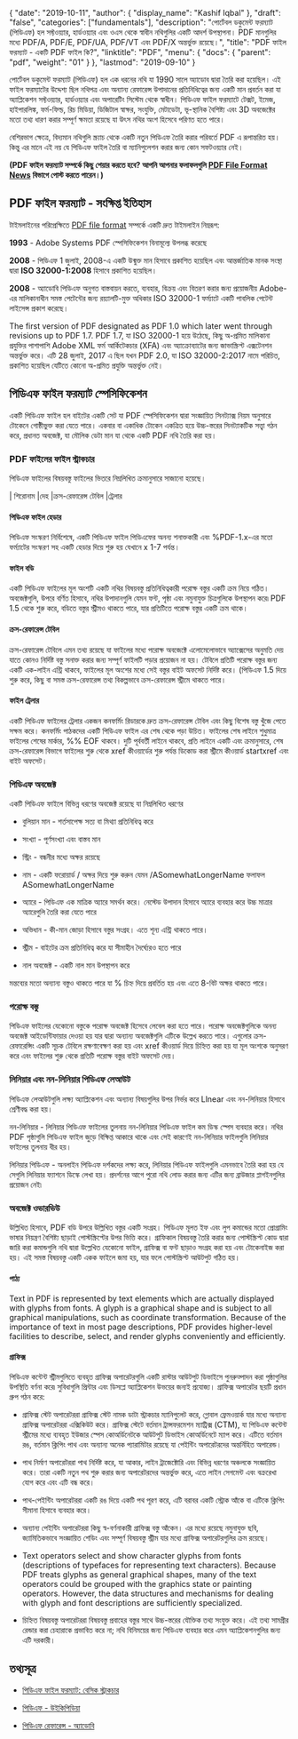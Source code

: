 {
  "date": "2019-10-11",
  "author": {
    "display_name": "Kashif Iqbal"
  },
  "draft": "false",
  "categories": ["fundamentals"],
  "description": "পোর্টেবল ডকুমেন্ট ফরম্যাট (পিডিএফ) হল সফ্টওয়্যার, হার্ডওয়্যার এবং ওএস থেকে স্বাধীন নথিগুলির একটি আদর্শ উপস্থাপনা। PDF মানগুলির মধ্যে PDF/A, PDF/E, PDF/UA, PDF/VT এবং PDF/X অন্তর্ভুক্ত রয়েছে।",
  "title": "PDF ফাইল ফরম্যাট - একটি PDF ফাইল কি?",
  "linktitle": "PDF",
  "menu": {
    "docs": {
      "parent": "pdf",
      "weight": "01"
    }
  },
  "lastmod": "2019-09-10"
}


পোর্টেবল ডকুমেন্ট ফরম্যাট (পিডিএফ) হল এক ধরনের নথি যা 1990 সালে অ্যাডোব দ্বারা তৈরি করা হয়েছিল। এই ফাইল ফরম্যাটের উদ্দেশ্য ছিল নথিপত্র এবং অন্যান্য রেফারেন্স উপাদানের প্রতিনিধিত্বের জন্য একটি মান প্রবর্তন করা যা অ্যাপ্লিকেশন সফ্টওয়্যার, হার্ডওয়্যার এবং অপারেটিং সিস্টেম থেকে স্বাধীন। পিডিএফ ফাইল ফরম্যাটে টেক্সট, ইমেজ, হাইপারলিঙ্ক, ফর্ম-ফিল্ড, রিচ মিডিয়া, ডিজিটাল স্বাক্ষর, সংযুক্তি, মেটাডেটা, ভূ-স্থানিক বৈশিষ্ট্য এবং 3D অবজেক্টের মতো তথ্য ধারণ করার সম্পূর্ণ ক্ষমতা রয়েছে যা উৎস নথির অংশ হিসেবে পরিণত হতে পারে।

বেশিরভাগ ক্ষেত্রে, বিদ্যমান নথিগুলি স্ক্র্যাচ থেকে একটি নতুন পিডিএফ তৈরি করার পরিবর্তে PDF এ রূপান্তরিত হয়। কিন্তু এর মানে এই নয় যে পিডিএফ ফাইল তৈরি বা ম্যানিপুলেশন করার জন্য কোন সফটওয়্যার নেই।

**(PDF ফাইল ফরম্যাট সম্পর্কে কিছু শেয়ার করতে হবে? আপনি আপনার ফলাফলগুলি [PDF File Format News](https://news.fileformat.com/t/PDF) বিভাগে পোস্ট করতে পারেন।)**

## PDF ফাইল ফরম্যাট - সংক্ষিপ্ত ইতিহাস

টাইমলাইনের পরিপ্রেক্ষিতে [PDF file format](https://products.fileformat.com/pdf/) সম্পর্কে একটি দ্রুত টাইমলাইন নিম্নরূপ:

**1993** - Adobe Systems PDF স্পেসিফিকেশন বিনামূল্যে উপলব্ধ করেছে

**2008** - পিডিএফ 1 জুলাই, 2008-এ একটি উন্মুক্ত মান হিসাবে প্রকাশিত হয়েছিল এবং আন্তর্জাতিক মানক সংস্থা দ্বারা **ISO 32000-1:2008** হিসাবে প্রকাশিত হয়েছিল।

**2008** - অ্যাডোবি পিডিএফ অনুগত বাস্তবায়ন করতে, ব্যবহার, বিক্রয় এবং বিতরণ করার জন্য প্রয়োজনীয় Adobe-এর মালিকানাধীন সমস্ত পেটেন্টের জন্য রয়্যালটি-মুক্ত অধিকার ISO 32000-1 ফর্ম্যাটে একটি পাবলিক পেটেন্ট লাইসেন্স প্রকাশ করেছে।

The first version of PDF designated as PDF 1.0 which later went through revisions up to PDF 1.7. PDF 1.7, যা ISO 32000-1 হয়ে উঠেছে, কিছু অ-প্রমিত মালিকানা প্রযুক্তির পাশাপাশি Adobe XML ফর্ম আর্কিটেকচার (XFA) এবং অ্যাক্রোব্যাটের জন্য জাভাস্ক্রিপ্ট এক্সটেনশন অন্তর্ভুক্ত করে। এটি 28 জুলাই, 2017 এ ছিল যখন PDF 2.0, যা ISO 32000-2:2017 নামে পরিচিত, প্রকাশিত হয়েছিল যেটিতে কোনো অ-প্রমিত প্রযুক্তি অন্তর্ভুক্ত নেই।

## পিডিএফ ফাইল ফরম্যাট স্পেসিফিকেশন

একটি পিডিএফ ফাইল হল বাইটের একটি সেট যা PDF স্পেসিফিকেশন দ্বারা সংজ্ঞায়িত সিনট্যাক্স নিয়ম অনুসারে টোকেনে গোষ্ঠীভুক্ত করা যেতে পারে। একবার বা একাধিক টোকেন একত্রিত হয়ে উচ্চ-স্তরের সিনট্যাকটিক সত্ত্বা গঠন করে, প্রধানত অবজেক্ট, যা মৌলিক ডেটা মান যা থেকে একটি PDF নথি তৈরি করা হয়।

### PDF ফাইলের ফাইল স্ট্রাকচার

পিডিএফ ফাইলের বিষয়বস্তু ফাইলের ভিতরে নিম্নলিখিত ক্রমানুসারে সাজানো হয়েছে।

| শিরোনাম
|দেহ
|ক্রস-রেফারেন্স টেবিল
|ট্রেলার

#### পিডিএফ ফাইল হেডার ####

পিডিএফ সংস্করণ নির্বিশেষে, একটি পিডিএফ ফাইল পিডিএফের অনন্য শনাক্তকারী এবং %PDF-1.x-এর মতো ফর্ম্যাটের সংস্করণ সহ একটি হেডার দিয়ে শুরু হয় যেখানে x 1-7 পর্যন্ত।

#### ফাইল বডি ####

একটি পিডিএফ ফাইলের মূল অংশটি একটি নথির বিষয়বস্তু প্রতিনিধিত্বকারী পরোক্ষ বস্তুর একটি ক্রম নিয়ে গঠিত। অবজেক্টগুলি, উপরে বর্ণিত হিসাবে, নথির উপাদানগুলি যেমন ফন্ট, পৃষ্ঠা এবং নমুনাযুক্ত চিত্রগুলিকে উপস্থাপন করে৷ PDF 1.5 থেকে শুরু করে, বডিতে বস্তুর স্ট্রীমও থাকতে পারে, যার প্রতিটিতে পরোক্ষ বস্তুর একটি ক্রম থাকে।

#### ক্রস-রেফারেন্স টেবিল ####

ক্রস-রেফারেন্স টেবিলে এমন তথ্য রয়েছে যা ফাইলের মধ্যে পরোক্ষ অবজেক্টে এলোমেলোভাবে অ্যাক্সেসের অনুমতি দেয় যাতে কোনও নির্দিষ্ট বস্তু সনাক্ত করার জন্য সম্পূর্ণ ফাইলটি পড়ার প্রয়োজন না হয়। টেবিলে প্রতিটি পরোক্ষ বস্তুর জন্য একটি এক-লাইন এন্ট্রি থাকবে, ফাইলের মূল অংশের মধ্যে সেই বস্তুর বাইট অফসেট নির্দিষ্ট করে। (পিডিএফ 1.5 দিয়ে শুরু করে, কিছু বা সমস্ত ক্রস-রেফারেন্স তথ্য বিকল্পভাবে ক্রস-রেফারেন্স স্ট্রীমে থাকতে পারে।

#### ফাইল ট্রেলার ####

একটি পিডিএফ ফাইলের ট্রেলার একজন কনফর্মিং রিডারকে দ্রুত ক্রস-রেফারেন্স টেবিল এবং কিছু বিশেষ বস্তু খুঁজে পেতে সক্ষম করে। কনফর্মিং পাঠকদের একটি পিডিএফ ফাইল এর শেষ থেকে পড়া উচিত। ফাইলের শেষ লাইনে শুধুমাত্র ফাইলের শেষের মার্কার, %% EOF থাকবে। দুটি পূর্ববর্তী লাইনে থাকবে, প্রতি লাইনে একটি এবং ক্রমানুসারে, শেষ ক্রস-রেফারেন্স বিভাগে ফাইলের শুরু থেকে xref কীওয়ার্ডের শুরু পর্যন্ত ডিকোড করা স্ট্রীমে কীওয়ার্ড startxref এবং বাইট অফসেট।

### পিডিএফ অবজেক্ট ###

একটি পিডিএফ ফাইলে বিভিন্ন ধরণের অবজেক্ট রয়েছে যা নিম্নলিখিত ধরণের

* বুলিয়ান মান - শর্তসাপেক্ষ সত্য বা মিথ্যা প্রতিনিধিত্ব করে

* সংখ্যা - পূর্ণসংখ্যা এবং বাস্তব মান

* স্ট্রিং - বন্ধনীর মধ্যে অক্ষর রয়েছে

* নাম - একটি ফরোয়ার্ড / অক্ষর দিয়ে শুরু করুন যেমন /ASomewhatLongerName ফলাফল ASomewhatLongerName

* অ্যারে - পিডিএফ এক মাত্রিক অ্যারে সমর্থন করে। নেস্টেড উপাদান হিসাবে অ্যারে ব্যবহার করে উচ্চ মাত্রার অ্যারেগুলি তৈরি করা যেতে পারে

* অভিধান - কী-মান জোড়া হিসাবে বস্তুর সংগ্রহ। এতে শূন্য এন্ট্রি থাকতে পারে।

* স্ট্রীম - বাইটের ক্রম প্রতিনিধিত্ব করে যা সীমাহীন দৈর্ঘ্যেরও হতে পারে

* নাল অবজেক্ট - একটি নাল মান উপস্থাপন করে


মন্তব্যের মতো অন্যান্য বস্তুও থাকতে পারে যা % চিহ্ন দিয়ে প্রবর্তিত হয় এবং এতে 8-বিট অক্ষর থাকতে পারে।

### পরোক্ষ বস্তু ###

পিডিএফ ফাইলের যেকোনো বস্তুকে পরোক্ষ অবজেক্ট হিসেবে লেবেল করা হতে পারে। পরোক্ষ অবজেক্টগুলিকে অনন্য অবজেক্ট আইডেন্টিফায়ার দেওয়া হয় যার দ্বারা অন্যান্য অবজেক্টগুলি এটিকে উল্লেখ করতে পারে। এগুলোর ক্রস-রেফারেন্সিং একটি সূচক টেবিলে রক্ষণাবেক্ষণ করা হয় এবং xref কীওয়ার্ড দিয়ে চিহ্নিত করা হয় যা মূল অংশকে অনুসরণ করে এবং ফাইলের শুরু থেকে প্রতিটি পরোক্ষ বস্তুর বাইট অফসেট দেয়।

### লিনিয়ার এবং নন-লিনিয়ার পিডিএফ লেআউট ###

পিডিএফ লেআউটগুলি লক্ষ্য অ্যাপ্লিকেশন এবং অন্যান্য বিষয়গুলির উপর নির্ভর করে Llnear এবং নন-লিনিয়ার হিসাবে শ্রেণীবদ্ধ করা হয়।

নন-লিনিয়ার - লিনিয়ার পিডিএফ ফাইলের তুলনায় নন-লিনিয়ার পিডিএফ ফাইল কম ডিস্ক স্পেস ব্যবহার করে। নথির PDF পৃষ্ঠাগুলি পিডিএফ ফাইল জুড়ে বিক্ষিপ্ত আকারে থাকে এবং সেই কারণেই নন-লিনিয়ার ফাইলগুলি লিনিয়ার ফাইলের তুলনায় ধীর হয়।

লিনিয়ার পিডিএফ - অনলাইন পিডিএফ দর্শকদের লক্ষ্য করে, লিনিয়ার পিডিএফ ফাইলগুলি এমনভাবে তৈরি করা হয় যে সেগুলি লিনিয়ার ফ্যাশনে ডিস্কে লেখা হয়। প্রদর্শনের আগে পুরো নথি লোড করার জন্য এটির জন্য ব্রাউজার প্লাগইনগুলির প্রয়োজন নেই৷

### অবজেক্ট ওভারভিউ ###

উল্লিখিত হিসাবে, PDF বডি উপরে উল্লিখিত বস্তুর একটি সংগ্রহ। পিডিএফ মূলত ইফ এবং লুপ কমান্ডের মতো প্রোগ্রামিং ভাষার নিয়ন্ত্রণ বৈশিষ্ট্য ছাড়াই পোস্টস্ক্রিপ্টের উপর ভিত্তি করে। গ্রাফিকাল বিষয়বস্তু তৈরি করার জন্য পোস্টস্ক্রিপ্ট কোড দ্বারা জারি করা কমান্ডগুলি নথি দ্বারা উল্লেখিত যেকোনো ফাইল, গ্রাফিক্স বা ফন্ট ছাড়াও সংগ্রহ করা হয় এবং টোকেনাইজ করা হয়। এই সমস্ত বিষয়বস্তু একটি একক ফাইলে জমা হয়, যার ফলে পোস্টস্ক্রিপ্ট আউটপুট গঠিত হয়।

#### পাঠ্য ####

Text in PDF is represented by text elements which are actually displayed with glyphs from fonts.   A  glyph  is  a  graphical  shape  and  is  subject  to  all  graphical  manipulations,  such  as  coordinate transformation. Because of the importance of text in most page descriptions, PDF provides higher-level facilities to describe, select, and render glyphs conveniently and efficiently.

#### গ্রাফিক্স ####

পিডিএফ কন্টেন্ট স্ট্রীমগুলিতে ব্যবহৃত গ্রাফিক্স অপারেটরগুলি একটি রাস্টার আউটপুট ডিভাইসে পুনরুত্পাদন করা পৃষ্ঠাগুলির উপস্থিতি বর্ণনা করে৷ সুবিধাগুলি প্রিন্টার এবং ডিসপ্লে অ্যাপ্লিকেশন উভয়ের জন্যই প্রযোজ্য। গ্রাফিক্স অপারেটর ছয়টি প্রধান গ্রুপ গঠন করে:

* গ্রাফিক্স স্টেট অপারেটররা গ্রাফিক্স স্টেট নামক ডাটা স্ট্রাকচার ম্যানিপুলেট করে, গ্লোবাল ফ্রেমওয়ার্ক যার মধ্যে অন্যান্য গ্রাফিক্স অপারেটররা এক্সিকিউট করে। গ্রাফিক্স স্টেটে বর্তমান ট্রান্সফরমেশন ম্যাট্রিক্স (CTM), যা পিডিএফ কন্টেন্ট স্ট্রীমের মধ্যে ব্যবহৃত ইউজার স্পেস কোঅর্ডিনেটকে আউটপুট ডিভাইস কোঅর্ডিনেটে ম্যাপ করে। এটিতে বর্তমান রঙ, বর্তমান ক্লিপিং পাথ এবং অন্যান্য অনেক প্যারামিটার রয়েছে যা পেইন্টিং অপারেটরদের অন্তর্নিহিত অপারেন্ড।

* পাথ নির্মাণ অপারেটররা পাথ নির্দিষ্ট করে, যা আকার, লাইন ট্রাজেক্টোরি এবং বিভিন্ন ধরণের অঞ্চলকে সংজ্ঞায়িত করে। তারা একটি নতুন পথ শুরু করার জন্য অপারেটরদের অন্তর্ভুক্ত করে, এতে লাইন সেগমেন্ট এবং বক্ররেখা যোগ করে এবং এটি বন্ধ করে।

* পাথ-পেইন্টিং অপারেটররা একটি রঙ দিয়ে একটি পথ পূরণ করে, এটি বরাবর একটি স্ট্রোক আঁকে বা এটিকে ক্লিপিং সীমানা হিসাবে ব্যবহার করে।

* অন্যান্য পেইন্টিং অপারেটররা কিছু স্ব-বর্ণনাকারী গ্রাফিক্স বস্তু আঁকেন। এর মধ্যে রয়েছে নমুনাযুক্ত ছবি, জ্যামিতিকভাবে সংজ্ঞায়িত শেডিং এবং সম্পূর্ণ বিষয়বস্তু স্ট্রীম যার মধ্যে গ্রাফিক্স অপারেটরগুলির ক্রম রয়েছে।

* Text operators select and show character glyphs from fonts (descriptions of typefaces for representing text characters). Because PDF treats glyphs as general graphical shapes, many of the text operators could be grouped with the graphics state or painting operators. However, the data structures and mechanisms for dealing with glyph and font descriptions are sufficiently specialized.
* চিহ্নিত বিষয়বস্তু অপারেটররা বিষয়বস্তু প্রবাহের বস্তুর সাথে উচ্চ-স্তরের যৌক্তিক তথ্য সংযুক্ত করে। এই তথ্য সামগ্রীর রেন্ডার করা চেহারাকে প্রভাবিত করে না; নথি বিনিময়ের জন্য পিডিএফ ব্যবহার করে এমন অ্যাপ্লিকেশনগুলির জন্য এটি দরকারী।


## তথ্যসূত্র ##

* [পিডিএফ ফাইল ফরম্যাট: বেসিক স্ট্রাকচার](https://resources.infosecinstitute.com/topics/hacking/pdf-file-format-basic-structure/)

* [পিডিএফ - উইকিপিডিয়া](https://en.wikipedia.org/wiki/PDF)

* [পিডিএফ রেফারেন্স - অ্যাডোবি](https://www.adobe.com/devnet-apps/photoshop/fileformatashtml/)


